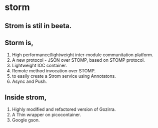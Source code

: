 storm
=====
Strom is stil in beeta.
----------------------

Storm is,
---------
  1. High performance/lightweight inter-module communitation platform.
  2. A new protocol - JSON over STOMP, based on STOMP protocol.
  3. Lightweight IOC container.
  4. Remote method invocation over STOMP.
  5. to easily create a Strom service using Annotatons.
  4. Async and Push.
  

Inside strom,
-------------
  1. Highly modified and refactored version of Gozirra.
  2. A Thin wrapper on picocontainer.
  3. Google gson.
